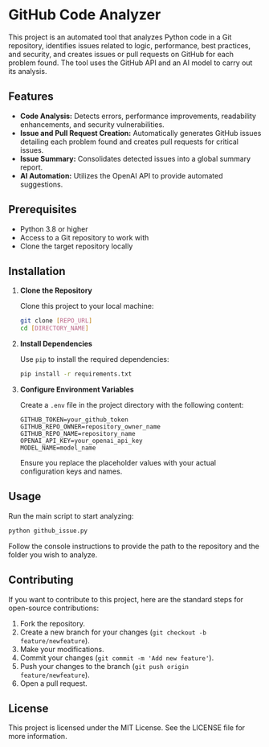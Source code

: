 # GitHub Code Analyzer

This project is an automated tool that analyzes Python code in a Git repository, identifies issues related to logic,
performance, best practices, and security, and creates issues or pull requests on GitHub for each problem found. The
tool uses the GitHub API and an AI model to carry out its analysis.

## Features

- **Code Analysis:** Detects errors, performance improvements, readability enhancements, and security vulnerabilities.
- **Issue and Pull Request Creation:** Automatically generates GitHub issues detailing each problem found and creates
  pull requests for critical issues.
- **Issue Summary:** Consolidates detected issues into a global summary report.
- **AI Automation:** Utilizes the OpenAI API to provide automated suggestions.

## Prerequisites

- Python 3.8 or higher
- Access to a Git repository to work with
- Clone the target repository locally

## Installation

1. **Clone the Repository**

   Clone this project to your local machine:
   ```bash
   git clone [REPO_URL]
   cd [DIRECTORY_NAME]
   ```

2. **Install Dependencies**

   Use `pip` to install the required dependencies:
   ```bash
   pip install -r requirements.txt
   ```

3. **Configure Environment Variables**

   Create a `.env` file in the project directory with the following content:

   ```plaintext
   GITHUB_TOKEN=your_github_token
   GITHUB_REPO_OWNER=repository_owner_name
   GITHUB_REPO_NAME=repository_name
   OPENAI_API_KEY=your_openai_api_key
   MODEL_NAME=model_name
   ```

   Ensure you replace the placeholder values with your actual configuration keys and names.

## Usage

Run the main script to start analyzing:

```bash
python github_issue.py
```

Follow the console instructions to provide the path to the repository and the folder you wish to analyze.

## Contributing

If you want to contribute to this project, here are the standard steps for open-source contributions:

1. Fork the repository.
2. Create a new branch for your changes (`git checkout -b feature/newfeature`).
3. Make your modifications.
4. Commit your changes (`git commit -m 'Add new feature'`).
5. Push your changes to the branch (`git push origin feature/newfeature`).
6. Open a pull request.

## License

This project is licensed under the MIT License. See the LICENSE file for more information.
